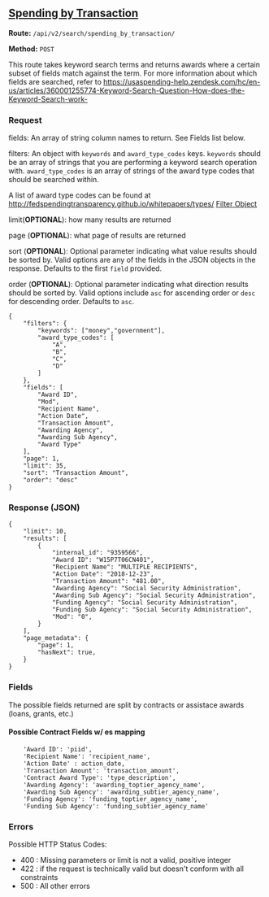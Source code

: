 ## [Spending by Transaction](#spending-by-transaction)
**Route:** `/api/v2/search/spending_by_transaction/`

**Method:** `POST`

This route takes keyword search terms and returns awards where a certain subset of fields match against the term. For more information about which fields are searched, refer to https://usaspending-help.zendesk.com/hc/en-us/articles/360001255774-Keyword-Search-Question-How-does-the-Keyword-Search-work-
### Request
fields: An array of string column names to return. See Fields list below.

filters: An object with `keywords` and `award_type_codes` keys. `keywords` should be an array of strings that you are performing a keyword search operation with. `award_type_codes` is an array of strings of the award type codes that should be searched within.

A list of award type codes can be found at http://fedspendingtransparency.github.io/whitepapers/types/
[Filter Object](../search_filters.md)

limit(**OPTIONAL**): how many results are returned

page (**OPTIONAL**):  what page of results are returned

sort (**OPTIONAL**): Optional parameter indicating what value results should be sorted by. Valid options are any of the fields in the JSON objects in the response. Defaults to the first `field` provided.

order (**OPTIONAL**): Optional parameter indicating what direction results should be sorted by. Valid options include `asc` for ascending order or `desc` for descending order. Defaults to `asc`.

```
{
    "filters": {
        "keywords": ["money","government"],
        "award_type_codes": [
            "A",
            "B",
            "C",
            "D"
        ]
    },
    "fields": [
        "Award ID",
        "Mod",
        "Recipient Name",
        "Action Date",
        "Transaction Amount",
        "Awarding Agency",
        "Awarding Sub Agency",
        "Award Type"
    ],
    "page": 1,
    "limit": 35,
    "sort": "Transaction Amount",
    "order": "desc"
}
```

### Response (JSON)

```
{
    "limit": 10,
    "results": [
        {
            "internal_id": "9359566",
            "Award ID": "W15P7T06CN401",
            "Recipient Name": "MULTIPLE RECIPIENTS",
            "Action Date": "2018-12-23",
            "Transaction Amount": "481.00",
            "Awarding Agency": "Social Security Administration",
            "Awarding Sub Agency": "Social Security Administration",
            "Funding Agency": "Social Security Administration",
            "Funding Sub Agency": "Social Security Administration",
            "Mod": "0",
        }
    ],
    "page_metadata": {
        "page": 1,
        "hasNext": true,
    }
}
```

### Fields
The possible fields returned are split by contracts or assistace awards (loans, grants, etc.)

#### Possible Contract Fields w/ es mapping
```
    'Award ID': 'piid',
    'Recipient Name': 'recipient_name',
    'Action Date' : action_date,
    'Transaction Amount': 'transaction_amount',
    'Contract Award Type': 'type_description',
    'Awarding Agency': 'awarding_toptier_agency_name',
    'Awarding Sub Agency': 'awarding_subtier_agency_name',
    'Funding Agency': 'funding_toptier_agency_name',
    'Funding Sub Agency': 'funding_subtier_agency_name'

 ```
### Errors
Possible HTTP Status Codes:
* 400 : Missing parameters or limit is not a valid, positive integer
* 422 : if the request is technically valid but doesn't conform with all constraints
* 500 : All other errors

